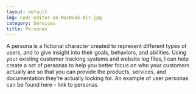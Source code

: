 ```yaml
---
layout: default
img: Code-editor-on-MacBook-Air.jpg
category: Services
title: Personas
---
```


A persona is a fictional character created to represent different types of users, and to give insight into their goals, behaviors, and abilities. Using your existing customer tracking systems and website log files, I can help create a set of personas to help you better focus on who your customers actually are so that you can provide the products, services, and documentation they’re actually looking for. An example of user personas can be found here - link to personas 
